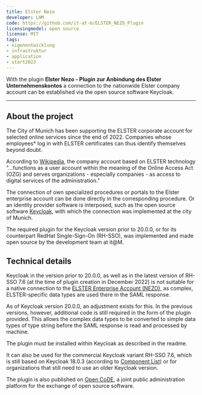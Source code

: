 ```yaml
---
title: Elster Nezo
developer: LHM
code: https://github.com/it-at-m/ELSTER_NEZO_Plugin
licensingmodel: open source
license: MIT
tags: 
- eigenentwicklung
- infrastruktur
- application
- start2023
---
```


With the plugin __Elster Nezo - Plugin zur Anbindung des Elster Unternehmenskontos__ a connection to the nationwide Elster company account can be established via the open source software Keycloak.

---


## About the project

The City of Munich has been supporting the ELSTER corporate account for selected online services since the end of 2022. Companies whose employees* log in with ELSTER certificates can thus identify themselves beyond doubt.

According to [Wikipedia](https://de.wikipedia.org/wiki/Digitales_Unternehmenskonto), the company account based on ELSTER technology "...functions as a user account within the meaning of the Online Access Act (OZG) and serves organizations - especially companies - as access to digital services of the administration."

The connection of own specialized procedures or portals to the Elster enterprise account can be done directly in the corresponding procedure. Or an identity provider software is interposed, such as the open source software [Keycloak](keycloak), with which the connection was implemented at the city of Munich.

The required plugin for the Keycloak version prior to 20.0.0, or for its counterpart RedHat Single-Sign-On (RH-SSO), was implemented and made open source by the development team at it@M.



## Technical details

Keycloak in the version prior to 20.0.0, as well as in the latest version of RH-SSO 7.6 (at the time of plugin creation in December 2022) is not suitable for a native connection to the [ELSTER Enterprise Account (NEZO)](https://mein-unternehmenskonto.de/public/#Startseite), as complex, ELSTER-specific data types are used there in the SAML response.

As of Keycloak version 20.0.0, an adjustment exists for this. In the previous versions, however, additional code is still required in the form of the plugin provided. This allows the complex data types to be converted to simple data types of type string before the SAML response is read and processed by machine.

The plugin must be installed within Keycloak as described in the readme.

It can also be used for the commercial Keycloak variant RH-SSO 7.6, which is still based on Keycloak 18.0.3 (according to [Component List](https://access.redhat.com/articles/2342881)) or for organizations that still need to use an older Keycloak version.

The plugin is also published on [Open CoDE](https://gitlab.opencode.de/landeshauptstadt-muenchen/ELSTER_NEZO_Plugi), a joint public administration platform for the exchange of open source software.

